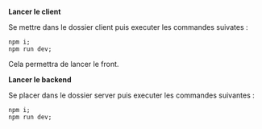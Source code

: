 **Lancer le client**

Se mettre dans le dossier client puis executer les commandes suivates : 
```
npm i;
npm run dev;
```
Cela permettra de lancer le front.

**Lancer le backend**

Se placer dans le dossier server puis executer les commandes suivantes :

```
npm i;
npm run dev;
```

